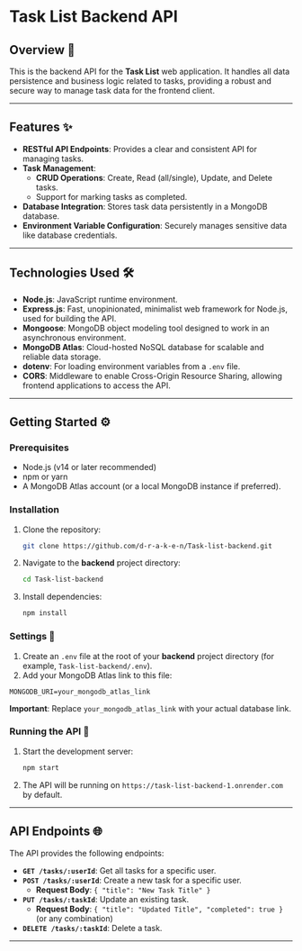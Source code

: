 # Task List Backend API

## Overview 🚀

This is the backend API for the **Task List** web application. It handles all data persistence and business logic related to tasks, providing a robust and secure way to manage task data for the frontend client.

---

## Features ✨

- **RESTful API Endpoints**: Provides a clear and consistent API for managing tasks.
- **Task Management**:
  - **CRUD Operations**: Create, Read (all/single), Update, and Delete tasks.
  - Support for marking tasks as completed.
- **Database Integration**: Stores task data persistently in a MongoDB database.
- **Environment Variable Configuration**: Securely manages sensitive data like database credentials.

---

## Technologies Used 🛠️

- **Node.js**: JavaScript runtime environment.
- **Express.js**: Fast, unopinionated, minimalist web framework for Node.js, used for building the API.
- **Mongoose**: MongoDB object modeling tool designed to work in an asynchronous environment.
- **MongoDB Atlas**: Cloud-hosted NoSQL database for scalable and reliable data storage.
- **dotenv**: For loading environment variables from a `.env` file.
- **CORS**: Middleware to enable Cross-Origin Resource Sharing, allowing frontend applications to access the API.

---

## Getting Started ⚙️

### Prerequisites

- Node.js (v14 or later recommended)
- npm or yarn
- A MongoDB Atlas account (or a local MongoDB instance if preferred).

### Installation

1.  Clone the repository:
    ```bash
    git clone https://github.com/d-r-a-k-e-n/Task-list-backend.git
    ```
2.  Navigate to the **backend** project directory:
    ```bash
    cd Task-list-backend
    ```
3.  Install dependencies:
    ```bash
    npm install
    ```

### Settings 📄

1.  Create an `.env` file at the root of your **backend** project directory (for example, `Task-list-backend/.env`).
2.  Add your MongoDB Atlas link to this file:

```dotenv
MONGODB_URI=your_mongodb_atlas_link
```

**Important**: Replace `your_mongodb_atlas_link` with your actual database link.

### Running the API 🏃

1.  Start the development server:
    ```bash
    npm start
    ```
2.  The API will be running on `https://task-list-backend-1.onrender.com` by default.

---

## API Endpoints 🌐

The API provides the following endpoints:

- **`GET /tasks/:userId`**: Get all tasks for a specific user.
- **`POST /tasks/:userId`**: Create a new task for a specific user.
  - **Request Body**: `{ "title": "New Task Title" }`
- **`PUT /tasks/:taskId`**: Update an existing task.
  - **Request Body**: `{ "title": "Updated Title", "completed": true }` (or any combination)
- **`DELETE /tasks/:taskId`**: Delete a task.

---
